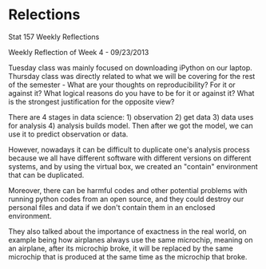 Relections
==========

Stat 157 Weekly Reflections

Weekly Reflection of Week 4 - 09/23/2013

Tuesday class was mainly focused on downloading iPython on our laptop.
Thursday class was directly related to what we will be covering for the rest of the semester - What are your thoughts on reproducibility? For it or against it? What logical reasons do you have to be for it or against it? What is the strongest justification for the opposite view?

There are 4 stages in data science: 
    1) observation 
    2) get data
    3) data uses for analysis
    4) analysis builds model.
Then after we got the model, we can use it to predict observation or data.

However, nowadays it can be difficult to duplicate one's analysis process because we all have different software with different versions on different systems, and by using the virtual box, we created an "contain" environment that can be duplicated.

Moreover, there can be harmful codes and other potential problems with running python codes from an open source, and they could destroy our personal files and data if we don't contain them in an enclosed environment.

They also talked about the importance of exactness in the real world, on example being how airplanes always use the same
microchip, meaning on an airplane, after its microchip broke, it will be replaced by the same microchip that is produced at the same time as the microchip that broke.
